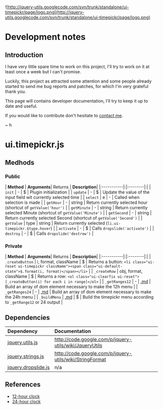 ![http://jquery-utils.googlecode.com/svn/trunk/standalone/ui-timepickr/page/logo.png](http://jquery-utils.googlecode.com/svn/trunk/standalone/ui-timepickr/page/logo.png)

# Development notes #

## Introduction ##

I have very little spare time to work on this project, I'll try to work on it at least once a week but I can't promise.

Luckily, this project as attracted some attention and some people already started to send me bug reports and patches, for which I'm very grateful thank you.

This page will contains developer documentation, I'll try to keep it up to date and useful.

If you would like to contribute don't hesitate to [contact me](http://www.haineault.com/about/).

~ h


# ui.timepickr.js #

## Medhods ##

### Public ###

| **Method** | **Arguments**| Returns | **Description**|
|:-----------|:|:--------|:|
| `init` | - | $ | Plugin initialization |
| `update` | - | $ | Update the value of the input field wit currently selected time |
| `select` | e | - | Called when selection is made |
| `getHour` | - | string | Return currently selected hour (shortcut of `getValue('hour')` |
| `getMinute` | - | string | Return currently selected Minute (shortcut of `getValue('Minute')` |
| `getSecond` | - | string | Return currently selected Second (shortcut of `getValue('Second')` |
| `getValue` | type | string | Return currently selected (`li.ui-timepickr.$type.hover`) |
| `activate` | - | $ | Calls `dropslide('activate')` |
| `destroy` | - | $ | Calls `dropslide('destrow')` |


### Private ###

| **Method** | **Arguments**| Returns | **Description**|
|:-----------|:|:--------|:|
| `_createButton` | i, format, className | $ | Returns a button: `<li class="ui-reset ui-timepickr className"><span class="ui-default-state">$.format(i, format)</span></li>` |
| `_createRow` | obj, format, className | $ | Returns a row: `<ol class="ui-clearfix ui-reset">[_createButton(i) for each i in range]</ol>` |
| `_getRanges12` | - | [.md](.md) | Build an array of dom element necessary to make the 12h menu |
| `_getRanges24` | - | [.md](.md) | Build an array of dom element necessary to make the 24h menu |
| `_buildMenu` | [.md](.md) | $ | Build the timepickr menu according to `_getRange12` or 24 output |

## Dependencies ##

| **Dependency** | Documentation |
|:---------------|:--------------|
| [jquery.utils.js](http://code.google.com/p/jquery-utils/source/browse/trunk/src/jquery.utils.js) | http://code.google.com/p/jquery-utils/wiki/JqueryUtils  |
| [jquery.strings.js](http://code.google.com/p/jquery-utils/source/browse/trunk/src/jquery.strings.js) | http://code.google.com/p/jquery-utils/wiki/StringFormat |
| [jquery.dropslide.js](http://code.google.com/p/jquery-utils/source/browse/trunk/src/ui.dropslide.js) | n/a |

## References ##

  * [12-hour clock](http://en.wikipedia.org/wiki/12-hour_clock)
  * [24-hour clock](http://en.wikipedia.org/wiki/24-hour_clock)